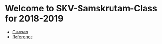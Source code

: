 # Welcome to SKV-Samskrutam-Class for 2018-2019


* [Classes](./classes/index.md)
* [Reference](./reference.md)


